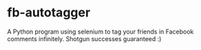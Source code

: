 # fb-autotagger
A Python program using selenium to tag your friends in Facebook comments infinitely. Shotgun successes guaranteed :)
